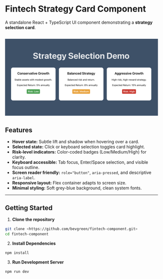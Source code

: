 # Fintech Strategy Card Component

A standalone React + TypeScript UI component demonstrating a **strategy selection card**.

![Strategy Card Demo](src/assets/demo.png)
---

## Features

- **Hover state:** Subtle lift and shadow when hovering over a card.
- **Selected state:** Click or keyboard selection toggles card highlight.
- **Risk-level indicators:** Color-coded badges (Low/Medium/High) for clarity.
- **Keyboard accessible:** Tab focus, Enter/Space selection, and visible focus outline.
- **Screen reader friendly:** `role="button"`, `aria-pressed`, and descriptive `aria-label`.
- **Responsive layout:** Flex container adapts to screen size.
- **Minimal styling:** Soft grey-blue background, clean system fonts.

---

## Getting Started

1. **Clone the repository**

```bash
git clone <https://github.com/bevgreen/fintech-component.git>
cd fintech-component
```
2. **Install Dependencies**
```bash
npm install
```
3. **Run Development Server**
```bash
npm run dev
```
